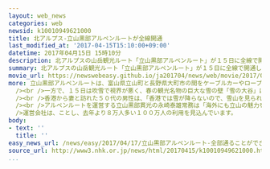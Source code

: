 ```yaml
---
layout: web_news
categories: web
newsid: k10010949621000
title: 北アルプス-立山黒部アルペンルートが全線開通
last_modified_at: '2017-04-15T15:10:00+09:00'
datetime: 2017年04月15日 15時10分
description: 北アルプスの山岳観光ルート「立山黒部アルペンルート」が１５日に全線で開通し、記念の式典が開かれました。
summary: 北アルプスの山岳観光ルート「立山黒部アルペンルート」が１５日に全線で開通し、記念の式典が開かれました。
movie_url: https://newswebeasy.github.io/ja201704/news/web/movie/2017/04/17/k10010949621000.mp4
more: 立山黒部アルペンルートは、富山県立山町と長野県大町市の間をケーブルカーやロープウエーで結ぶ、全長３７キロ余りの山岳観光ルートです。<br /><br />ことしは除雪作業が順調に進んだため、これまでで最も早く全線で開通し、標高２４５０メートルの室堂で、記念の式典が開かれました。<br
  /><br />一方で、１５日は吹雪で視界が悪く、春の観光名物の巨大な雪の壁「雪の大谷」は数メートル先しか見えず、壁の間を歩くイベントも中止されました。<br
  /><br />香港から妻と訪れた５０代の男性は、「香港では雪が降らないので、雪山を見られてうれしいですが、雪の壁を見られないのは残念です」と話していました。<br
  /><br />アルペンルートを運営する立山黒部貫光の永崎泰雄常務は「海外にも立山の魅力を発信し、多くの人に利用してもらいたい」と話していました。<br /><br
  />運営会社は、ことし、去年より８万人多い１００万人の利用を見込んでいます。
body:
- text: ''
  title: ''
easy_news_url: /news/easy/2017/04/17/立山黒部アルペンルート-全部通ることができるようになる/
source_url: http://www3.nhk.or.jp/news/html/20170415/k10010949621000.html?utm_int=nsearch_contents_search-items_002
...
```

